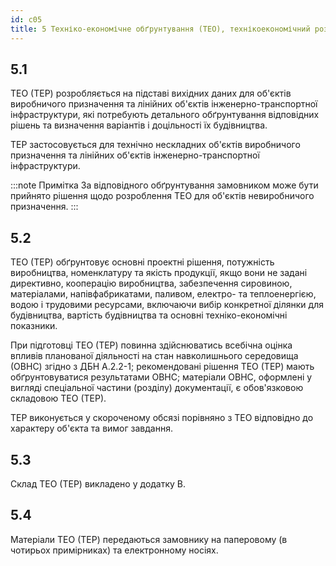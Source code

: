 ```yaml
---
id: c05
title: 5 Техніко-економічне обґрунтування (ТЕО), технікоекономічний розрахунок (ТЕР)
---
```


## 5.1
ТЕО (ТЕР) розробляється на підставі вихідних даних для об'єктів виробничого призначення та лінійних об'єктів інженерно-транспортної інфраструктури, які потребують детального обґрунтування відповідних рішень та визначення варіантів і доцільності їх будівництва.

ТЕР застосовується для технічно нескладних об'єктів виробничого призначення та лінійних об'єктів інженерно-транспортної інфраструктури.

:::note Примітка
За відповідного обґрунтування замовником може бути прийнято рішення щодо розроблення ТЕО для об'єктів невиробничого призначення.
:::

## 5.2
ТЕО (ТЕР) обґрунтовує основні проектні рішення, потужність виробництва, номенклатуру та якість продукції, якщо вони не задані директивно, кооперацію виробництва, забезпечення сировиною, матеріалами, напівфабрикатами, паливом, електро- та теплоенергією, водою і трудовими ресурсами, включаючи вибір конкретної ділянки для будівництва, вартість будівництва та основні техніко-економічні показники.

При підготовці ТЕО (ТЕР) повинна здійснюватись всебічна оцінка впливів планованої діяльності на стан навколишнього середовища (ОВНС) згідно з ДБН А.2.2-1; рекомендовані рішення ТЕО (ТЕР) мають обґрунтовуватися результатами ОВНС; матеріали ОВНС, оформлені у вигляді спеціальної частини (розділу) документації, є обов'язковою складовою ТЕО (ТЕР).

ТЕР виконується у скороченому обсязі порівняно з ТЕО відповідно до характеру об'єкта та вимог завдання.

## 5.3
Склад ТЕО (ТЕР) викладено у додатку В.

## 5.4
Матеріали ТЕО (ТЕР) передаються замовнику на паперовому (в чотирьох примірниках) та електронному носіях.
